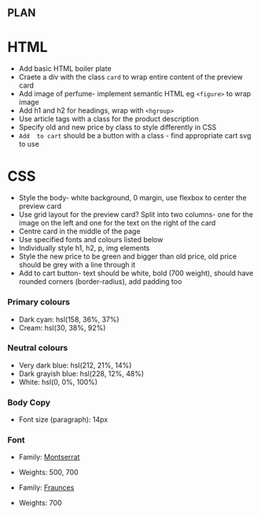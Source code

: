 ## PLAN

# HTML

- Add basic HTML boiler plate
- Craete a div with the class `card` to wrap entire content of the preview card
- Add image of perfume- implement semantic HTML eg `<figure>` to wrap image
- Add h1 and h2 for headings, wrap with `<hgroup>`
- Use article tags with a class for the product description
- Specify old and new price by class to style differently in CSS
- `Add  to cart` should be a button with a class - find appropriate cart svg to use

# CSS

- Style the body- white background, 0 margin, use flexbox to center the preview card
- Use grid layout for the preview card? Split into two columns- one for the image on the left and one for the text on the right of the card
- Centre card in the middle of the page
- Use specified fonts and colours listed below
- Individually style h1, h2, p, img elements
- Style the new price to be green and bigger than old price, old price should be grey with a line through it
- Add to cart button- text should be white, bold (700 weight), should have rounded corners (border-radius), add padding too

### Primary colours

- Dark cyan: hsl(158, 36%, 37%)
- Cream: hsl(30, 38%, 92%)

### Neutral colours

- Very dark blue: hsl(212, 21%, 14%)
- Dark grayish blue: hsl(228, 12%, 48%)
- White: hsl(0, 0%, 100%)

### Body Copy

- Font size (paragraph): 14px

### Font

- Family: [Montserrat](https://fonts.google.com/specimen/Montserrat)
- Weights: 500, 700

- Family: [Fraunces](https://fonts.google.com/specimen/Fraunces)
- Weights: 700
